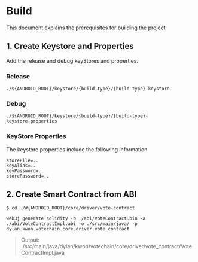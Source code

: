# Build

This document explains the prerequisites for building the project

## 1. Create Keystore and Properties

Add the release and debug keyStores and properties.

### Release
```
./${ANDROID_ROOT}/keystore/{build-type}/{build-type}.keystore
```

### Debug
```
./${ANDROID_ROOT}/keystore/{build-type}/{build-type}-keystore.properties
```

### KeyStore Properties

The keystore properties include the following information

```properties
storeFile=..
keyAlias=..
keyPassword=..
storePassword=..
```

## 2. Create Smart Contract from ABI
```
$ cd ./#{ANDROID_ROOT}/core/driver/vote-contract
```
```
web3j generate solidity -b ./abi/VoteContract.bin -a ./abi/VoteContractImpl.abi -o ./src/main/java/ -p dylan.kwon.votechain.core.driver.vote_contract
```
> Output: ./src/main/java/dylan/kwon/votechain/core/driver/vote_contract/VoteContractImpl.java
